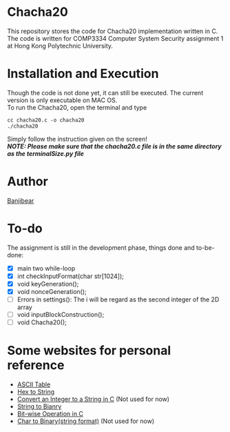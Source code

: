 # Chacha20
This repository stores the code for Chacha20 implementation written in C.  
The code is written for COMP3334 Computer System Security assignment 1 at Hong Kong Polytechnic University.  

# Installation and Execution
Though the code is not done yet, it can still be executed. The current version is only executable on MAC OS.  
To run the Chacha20, open the terminal and type
```shell
cc chacha20.c -o chacha20
./chacha20
```
Simply follow the instruction given on the screen!  
***NOTE: Please make sure that the chacha20.c file is in the same directory as the terminalSize.py file***

# Author
[Banjibear](https://github.com/BanjiBear)

# To-do
The assignment is still in the development phase, things done and to-be-done:  
- [x] main two while-loop
- [x] int checkInputFormat(char str[1024]);
- [x] void keyGeneration();
- [x] void nonceGeneration();
- [ ] Errors in settings(): The i will be regard as the second integer of the 2D array
- [ ] void inputBlockConstruction();
- [ ] void Chacha20();

# Some websites for personal reference
- [ASCII Table](https://www.asciitable.com/)
- [Hex to String](https://codebeautify.org/hex-string-converter)
- [Convert an Integer to a String in C](https://www.delftstack.com/howto/c/how-to-convert-an-integer-to-a-string-in-c/) (Not used for now)
- [String to Bianry](https://www.rapidtables.com/convert/number/string-to-binary.html)
- [Bit-wise Operation in C](https://www.geeksforgeeks.org/bitwise-operators-in-c-cpp/)
- [Char to Binary(string format)](https://stackoverflow.com/questions/7863499/conversion-of-char-to-binary-in-c) (Not used for now)
